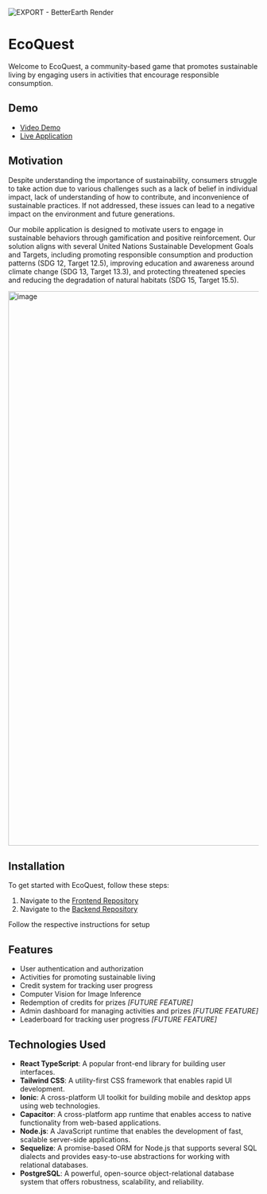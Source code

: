 ![EXPORT - BetterEarth Render](https://user-images.githubusercontent.com/29945147/229610150-41e04244-b7ee-46ce-8a72-0344d3277f3c.png)

# EcoQuest
Welcome to EcoQuest, a community-based game that promotes sustainable living by engaging users in activities that encourage responsible consumption.

## Demo
- [Video Demo](https://www.youtube.com/watch?v=a2bNogfSkVE)
- [Live Application](http://sus-tainability.netlify.app)

## Motivation
Despite understanding the importance of sustainability, consumers struggle to take action due to various challenges such as a lack of belief in individual impact, lack of understanding of how to contribute, and inconvenience of sustainable practices. If not addressed, these issues can lead to a negative impact on the environment and future generations.

Our mobile application is designed to motivate users to engage in sustainable behaviors through gamification and positive reinforcement. Our solution aligns with several United Nations Sustainable Development Goals and Targets, including promoting responsible consumption and production patterns (SDG 12, Target 12.5), improving education and awareness around climate change (SDG 13, Target 13.3), and protecting threatened species and reducing the degradation of natural habitats (SDG 15, Target 15.5).

<img width="1116" alt="image" src="https://user-images.githubusercontent.com/29945147/229612202-34be3ba2-7680-4fde-b082-71e6893a8349.png">


## Installation
To get started with EcoQuest, follow these steps:
1. Navigate to the [Frontend Repository](https://github.com/sus-tainability/sustainability-frontend)
2. Navigate to the [Backend Repository](https://github.com/sus-tainability/sustainability-backend)

Follow the respective instructions for setup

## Features
- User authentication and authorization
- Activities for promoting sustainable living
- Credit system for tracking user progress
- Computer Vision for Image Inference
- Redemption of credits for prizes _[FUTURE FEATURE]_
- Admin dashboard for managing activities and prizes _[FUTURE FEATURE]_ 
- Leaderboard for tracking user progress _[FUTURE FEATURE]_ 

## Technologies Used
- **React TypeScript**: A popular front-end library for building user interfaces.
- **Tailwind CSS**: A utility-first CSS framework that enables rapid UI development.
- **Ionic**: A cross-platform UI toolkit for building mobile and desktop apps using web technologies.
- **Capacitor**: A cross-platform app runtime that enables access to native functionality from web-based applications.
- **Node.js**: A JavaScript runtime that enables the development of fast, scalable server-side applications.
- **Sequelize**: A promise-based ORM for Node.js that supports several SQL dialects and provides easy-to-use abstractions for working with relational databases.
- **PostgreSQL**: A powerful, open-source object-relational database system that offers robustness, scalability, and reliability.
